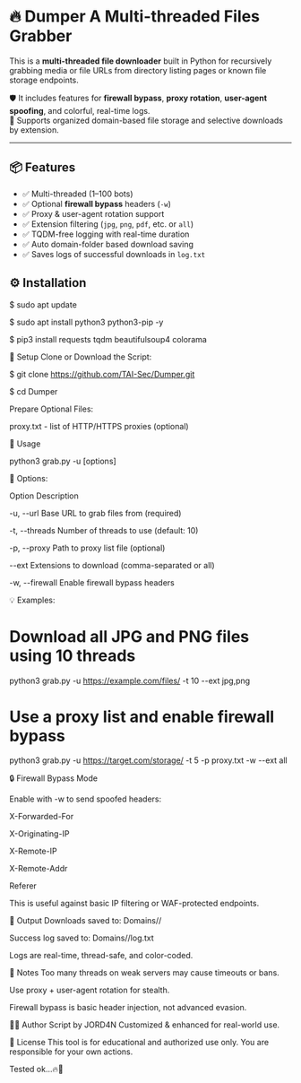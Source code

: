 # 🔥 Dumper A Multi-threaded Files Grabber

This is a **multi-threaded file downloader** built in Python for recursively grabbing media or file URLs from directory listing pages or known file storage endpoints. 

🛡️ It includes features for **firewall bypass**, **proxy rotation**, **user-agent spoofing**, and colorful, real-time logs.  
📁 Supports organized domain-based file storage and selective downloads by extension.

---

## 📦 Features
- ✅ Multi-threaded (1–100 bots)
- ✅ Optional **firewall bypass** headers (`-w`)
- ✅ Proxy & user-agent rotation support
- ✅ Extension filtering (`jpg`, `png`, `pdf`, etc. or `all`)
- ✅ TQDM-free logging with real-time duration
- ✅ Auto domain-folder based download saving
- ✅ Saves logs of successful downloads in `log.txt`


## ⚙️ Installation

$ sudo apt update

$ sudo apt install python3 python3-pip -y

$ pip3 install requests tqdm beautifulsoup4 colorama

📁 Setup
Clone or Download the Script:

$ git clone https://github.com/TAI-Sec/Dumper.git

$ cd Dumper

Prepare Optional Files:

proxy.txt - list of HTTP/HTTPS proxies (optional)

🚀 Usage

python3 grab.py -u <URL> [options]

📌 Options:

Option	Description

-u, --url	Base URL to grab files from (required)

-t, --threads	Number of threads to use (default: 10)

-p, --proxy	Path to proxy list file (optional)

--ext	Extensions to download (comma-separated or all)

-w, --firewall	Enable firewall bypass headers

💡 Examples:

# Download all JPG and PNG files using 10 threads

python3 grab.py -u https://example.com/files/ -t 10 --ext jpg,png

# Use a proxy list and enable firewall bypass

python3 grab.py -u https://target.com/storage/ -t 5 -p proxy.txt -w --ext all

🔒 Firewall Bypass Mode

Enable with -w to send spoofed headers:

X-Forwarded-For

X-Originating-IP

X-Remote-IP

X-Remote-Addr

Referer

This is useful against basic IP filtering or WAF-protected endpoints.

🧾 Output
Downloads saved to: Domains/<domain>/

Success log saved to: Domains/<domain>/log.txt

Logs are real-time, thread-safe, and color-coded.

🧠 Notes
Too many threads on weak servers may cause timeouts or bans.

Use proxy + user-agent rotation for stealth.

Firewall bypass is basic header injection, not advanced evasion.

👨‍💻 Author
Script by JORD4N
Customized & enhanced for real-world use.

📜 License
This tool is for educational and authorized use only.
You are responsible for your own actions.

Tested ok...🔥🧪
